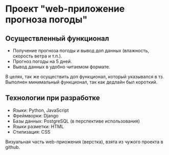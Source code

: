<!DOCTYPE html>
<html lang="ru">
<head>
    <meta charset="UTF-8">
    <meta name="viewport" content="width=device-width, initial-scale=1.0">
    <title>Прогноз погоды</title>
    <link rel="stylesheet" href="style.css">
</head>
<body>
    <h1>Проект "web-приложение прогноза погоды"</h1>
    <h2>Осуществленный функционал</h2>
    <ul>
        <li>Получение прогноза погоды и вывод доп данных (влажность, скорость ветра и т.п.).</li>
        <li>Прогноз погоды на 5 дней.</li>
        <li>Вывод данных в удобно читаемом формате.</li>
    </ul>
    <p>В целях, так же осуществить доп функционал, который указывался в тз. Выполнен минимальный функционал, так как дедлайн был короткий.</p>
    <h2>Технологии при разработке</h2>
    <ul>
        <li>Языки: Python, JavaScript</li>
        <li>Фреймворки: Django</li>
        <li>Базы данных: PostgreSQL (в перспективе использования)</li>
        <li>Языки разметки: HTML</li>
        <li>Стилизация: CSS</li>
    </ul>
    <p>Визуальная часть web-приожения (верстка), взята из чужого проекта в github.</p>
</body>
</html>
